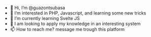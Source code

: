 - 👋 Hi, I’m @guazontsubasa
- 👀 I’m interested in PHP, Javascript, and learning some new tricks
- 🌱 I’m currently learning Svelte JS
- 💞️ I am looking to apply my knowledge in an interesting system 
- 📫 How to reach me? message me trough this platform

<!---
guazontsubasa/guazontsubasa is a ✨ special ✨ repository because its `README.md` (this file) appears on your GitHub profile.
You can click the Preview link to take a look at your changes.
--->

